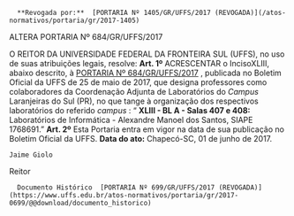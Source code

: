       **Revogada por:**  [PORTARIA Nº 1405/GR/UFFS/2017 (REVOGADA)](/atos-normativos/portaria/gr/2017-1405) 

   ALTERA PORTARIA Nº 684/GR/UFFS/2017  

 O REITOR DA UNIVERSIDADE FEDERAL DA FRONTEIRA SUL (UFFS), no uso de suas atribuições legais, resolve:   **Art. 1º** ACRESCENTAR o IncisoXLIII, abaixo descrito, à [PORTARIA Nº 684/GR/UFFS/2017](https://www.uffs.edu.br/atos-normativos/portaria/gr/2017-0684)  , publicada no Boletim Oficial da UFFS de 25 de maio de 2017, que designa professores como colaboradores da Coordenação Adjunta de Laboratórios do *Campus* Laranjeiras do Sul (PR), no que tange à organização dos respectivos laboratórios do referido *campus* : “ **XLIII - BL A - Salas 407 e 408:** Laboratórios de Informática - Alexandre Manoel dos Santos, SIAPE 1768691.”   **Art. 2º** Esta Portaria entra em vigor na data de sua publicação no Boletim Oficial da UFFS.      **Data do ato:** Chapecó-SC, 01 de junho de 2017.   
 

    Jaime Giolo   
 Reitor 

      Documento Histórico  [PORTARIA Nº 699/GR/UFFS/2017 (REVOGADA)](https://www.uffs.edu.br/atos-normativos/portaria/gr/2017-0699/@@download/documento_historico)     
      